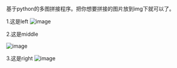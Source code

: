 基于python的多图拼接程序。把你想要拼接的图片放到img下就可以了。

1.这是left
![image](https://github.com/user-attachments/assets/b68085e7-8603-4342-b8d2-2b6199aeca32)


2.这是middle

![image](https://github.com/user-attachments/assets/a4103fc2-6884-405b-84e6-29f325a2fee9)

3.这是right
![image](https://github.com/user-attachments/assets/ba0c8387-3cec-41fa-850a-5ef49265705a)

